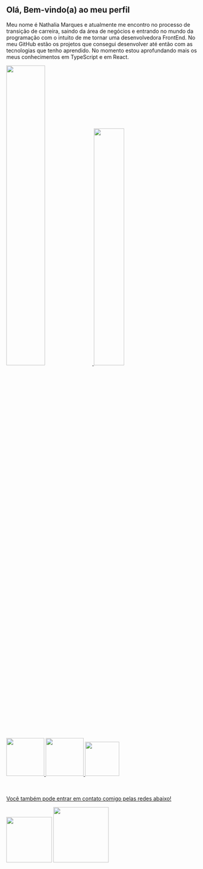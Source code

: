 ## Olá, Bem-vindo(a) ao meu perfil 
Meu nome é Nathalia Marques e atualmente me encontro no processo de transição de carreira, saindo da área de negócios e entrando no mundo da programação com o intuito de me tornar uma desenvolvedora FrontEnd. No meu GitHub estão os projetos que consegui desenvolver até então com as tecnologias que tenho aprendido. No momento estou aprofundando mais os meus conhecimentos em TypeScript e em React. 

 <div>
   <a href="https://github.com/nathaliavsmarques">  
   <img width="45%" src="https://github-readme-stats.vercel.app/api?username=nathaliavsmarques&show_icons=true&theme=dracula"/>
   <img width="40%" src="https://github-readme-stats.vercel.app/api/top-langs/?username=nathaliavsmarques&layout=compact&langs&theme=dracula"/>
   
 </div>
 <br>
 <div>
    <img width="100em" src="https://cdn.jsdelivr.net/gh/devicons/devicon/icons/html5/html5-plain-wordmark.svg"/>       
    <img width="100em" src="https://cdn.jsdelivr.net/gh/devicons/devicon/icons/css3/css3-plain-wordmark.svg"/>    
    <img width="90em" src="https://cdn.jsdelivr.net/gh/devicons/devicon/icons/javascript/javascript-original.svg"/>
                   
 </div>   
   
  <br>
  <br>
  
 Você também pode entrar em contato comigo pelas redes abaixo!
 
 <div>   
  <a href = "mailto:nathaliamarques28@gmail.com"><img width="120em" src="https://img.shields.io/badge/-Gmail-%23333?style=for-the-badge&logo=gmail&logoColor=white"  target="_blank"></a>
  <a href="https://www.linkedin.com/in/nathaliavsmarques/" target="_blank"><img width="146em" src="https://img.shields.io/badge/-LinkedIn-%230077B5?style=for-the-badge&logo=linkedin&logoColor=white" target="_blank"></a>  
 </div>
